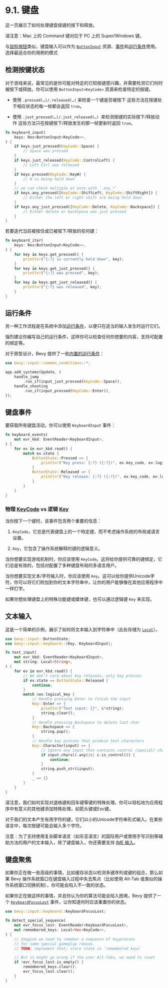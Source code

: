 # 9.1. 键盘

这一页展示了如何处理键盘按键的按下和释放。

请注意：Mac 上的 Command 键对应于 PC 上的 Super/Windows 键。

与[鼠标按钮]()类似，键盘输入可以作为 [`ButtonInput`](https://docs.rs/bevy/latest/bevy/input/struct.ButtonInput.html) 资源、[事件](./events.md)和[运行条件](./run_condition.md)使用。选择最适合你的用例的模式

## 检测按键状态

对于游戏来说，最常见的是你可能对特定的已知按键感兴趣，并需要检测它们何时被按下或释放。你可以使用 `ButtonInput<KeyCode>` 资源来检查特定的按键。

- 使用 `.pressed(…)/.released(…)` 来检查一个键是否被按下 这些方法在按键处于相应状态的每一帧都会返回 `true`。

- 使用 `.just_pressed(…)/.just_released(…) `来检测按键的实际按下/释放动作 这些方法只在按键按下/释放发生的那一帧更新时返回 `true`。

```rust
fn keyboard_input(
    keys: Res<ButtonInput<KeyCode>>,
) {
    if keys.just_pressed(KeyCode::Space) {
        // Space was pressed
    }
    if keys.just_released(KeyCode::ControlLeft) {
        // Left Ctrl was released
    }
    if keys.pressed(KeyCode::KeyW) {
        // W is being held down
    }
    // we can check multiple at once with `.any_*`
    if keys.any_pressed([KeyCode::ShiftLeft, KeyCode::ShiftRight]) {
        // Either the left or right shift are being held down
    }
    if keys.any_just_pressed([KeyCode::Delete, KeyCode::Backspace]) {
        // Either delete or backspace was just pressed
    }
}
```

若要迭代当前被按住或已被按下/释放的任何键：

```rust
fn keyboard_iter(
    keys: Res<ButtonInput<KeyCode>>,
) {
    for key in keys.get_pressed() {
        println!("{:?} is currently held down", key);
    }
    for key in keys.get_just_pressed() {
        println!("{:?} was pressed", key);
    }
    for key in keys.get_just_released() {
        println!("{:?} was released", key);
    }
}
```

## 运行条件

另一种工作流程是在系统中添加[运行条件](./run_condition.md)，以便只在适当的输入发生时运行它们。

强烈建议你编写自己的运行条件，这样你可以检查任何你想要的内容，支持可配置的绑定等。

对于原型设计，Bevy 提供了一些[内置的运行条件](./input_handling.md#运行条件)：

```rust
use bevy::input::common_conditions::*;

app.add_systems(Update, (
    handle_jump
        .run_if(input_just_pressed(KeyCode::Space)),
    handle_shooting
        .run_if(input_pressed(KeyCode::Enter)),
));
```

## 键盘事件

要获取所有键盘活动，你可以使用 `KeyboardInput` 事件：

```rust
fn keyboard_events(
    mut evr_kbd: EventReader<KeyboardInput>,
) {
    for ev in evr_kbd.read() {
        match ev.state {
            ButtonState::Pressed => {
                println!("Key press: {:?} ({:?})", ev.key_code, ev.logical_key);
            }
            ButtonState::Released => {
                println!("Key release: {:?} ({:?})", ev.key_code, ev.logical_key);
            }
        }
    }
}
```

### 物理 [KeyCode](https://docs.rs/bevy/latest/bevy/input/keyboard/enum.KeyCode.html) vs 逻辑 [Key](https://docs.rs/bevy/latest/bevy/input/keyboard/enum.Key.html)

当你按下一个键时，该事件包含两个重要的信息：

1. `KeyCode`，它总是代表键盘上的一个特定键，而不考虑操作系统的布局或语言设置。

2. `Key`，它包含了操作系统解释的键的逻辑意义。

当你想要实现游戏机制时，你应该使用 `KeyCode`。这将给你提供可靠的键绑定，它们总是有效的，包括对配置了多种键盘布局的多语言用户。

当你想要实现文本/字符输入时，你应该使用 `Key`。这可以给你提供Unicode字符，你可以将它们附加到你的文本字符串中，让你的用户能够像在其他应用程序中一样打字。

如果你想处理键盘上的特殊功能键或媒体键，也可以通过逻辑键 `Key` 来实现。

## 文本输入

这是一个简单的示例，展示了如何将文本输入到字符串中（此处存储为 [`Local`](./local_resources.md)）。

```rust
use bevy::input::ButtonState;
use bevy::input::keyboard::{Key, KeyboardInput};

fn text_input(
    mut evr_kbd: EventReader<KeyboardInput>,
    mut string: Local<String>,
) {
    for ev in evr_kbd.read() {
        // We don't care about key releases, only key presses
        if ev.state == ButtonState::Released {
            continue;
        }
        match &ev.logical_key {
            // Handle pressing Enter to finish the input
            Key::Enter => {
                println!("Text input: {}", &*string);
                string.clear();
            }
            // Handle pressing Backspace to delete last char
            Key::Backspace => {
                string.pop();
            }
            // Handle key presses that produce text characters
            Key::Character(input) => {
                // Ignore any input that contains control (special) characters
                if input.chars().any(|c| c.is_control()) {
                    continue;
                }
                string.push_str(&input);
            }
            _ => {}
        }
    }
}
```

请注意，我们如何实现对退格键和回车键等键的特殊处理。你可以轻松地为应用程序中有意义的其他键添加特殊处理，如箭头键或Esc键。

对于我们的文本产生有用字符的键，它们以小的Unicode字符串形式输入。在某些语言中，每次按键可能会输入多个字符。

注意：为了支持使用复杂脚本语言（如东亚语言）的国际用户或使用手写识别等辅助方法的用户的文本输入，除了键盘输入，你还需要支持 [IME 输入](./ime.md)。

## 键盘聚焦

如果你正在做一些高级的事情，比如缓存状态以检测多键序列或键的组合，那么如果 Bevy 操作系统窗口在键盘输入过程中失去焦点（比如使用 Alt-Tab 或类似的操作系统窗口切换机制），你可能会陷入不一致的状态。

如果你正在做这样的事情，并且你认为你的算法可能会陷入困境，Bevy 提供了一个 [`KeyboardFocusLost`](https://docs.rs/bevy/latest/bevy/input/keyboard/struct.KeyboardFocusLost.html) 事件，让你知道何时应该重置你的状态。

```rust
use bevy::input::keyboard::KeyboardFocusLost;

fn detect_special_sequence(
    mut evr_focus_lost: EventReader<KeyboardFocusLost>,
    mut remembered_keys: Local<Vec<KeyCode>>,
) {
    // Imagine we need to remeber a sequence of keypresses
    // for some special gameplay reason.
    // TODO: implement that; store state in `remembered_keys`

    // But it might go wrong if the user Alt-Tabs, we need to reset
    if !evr_focus_lost.is_empty() {
        remembered_keys.clear();
        evr_focus_lost.clear();
    }
}
```